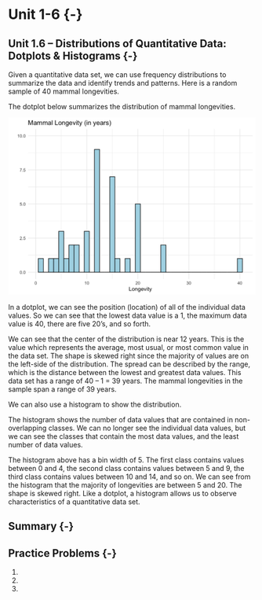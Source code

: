 # Unit 1-6 {-}

## Unit 1.6 –  Distributions of Quantitative Data: Dotplots & Histograms {-}

Given a quantitative data set, we can use frequency distributions to summarize the data and identify trends and patterns.  Here is a random sample of 40 mammal longevities.

The dotplot below summarizes the distribution of mammal longevities.

<img src="06-unit1-6_files/figure-html/mammal_dotplot-1.png" width="672" />

In a dotplot, we can see the position (location) of all of the individual data values.  So we can see that the lowest data value is a 1, the maximum data value is 40, there are five 20’s, and so forth.  

We can see that the center of the distribution is near 12 years.  This is the value which represents the average, most usual, or most common value in the data set.  The shape is skewed right since the majority of values are on the left-side of the distribution.  The spread can be described by the range, which is the distance between the lowest and greatest data values.  This data set has a range of 40 – 1 = 39 years.  The mammal longevities in the sample span a range of 39 years.

We can also use a histogram to show the distribution.  

The histogram shows the number of data values that are contained in non-overlapping classes.  We can no longer see the individual data values, but we can see the classes that contain the most data values, and the least number of data values. 

The histogram above has a bin width of 5. The first class contains values between 0 and 4, the second class contains values between 5 and 9, the third class contains values between 10 and 14, and so on.  We can see from the histogram that the majority of longevities are between 5 and 20.  The shape is skewed right.  Like a dotplot, a histogram allows us to observe characteristics of a quantitative data set.

## Summary {-}

## Practice Problems {-}

1.
2.
3.
